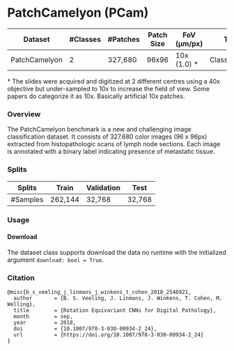 # PatchCamelyon (PCam)

| Dataset | #Classes | #Patches | Patch Size | FoV (μm/px) | Task | Cancer Type |
|---|---|---|---|---| ---| ---|
| PatchCamelyon | 2 | 327,680 | 96x96 | 10x (1.0) \* | Classification | Breast |

\* The slides were acquired and digitized at 2 different centres using a 40x objective but under-sampled to 10x to increase the field of view. Some papers do categorize it as 10x. Basically artificial 10x patches.

### Overview

The PatchCamelyon benchmark is a new and challenging image classification dataset. It consists of 327.680 color images (96 x 96px) extracted from histopathologic scans of lymph node sections. Each image is annotated with a binary label indicating presence of metastatic tissue.

### Splits

| Splits | Train | Validation | Test |
|---|---|---|---|
| #Samples | 262,144 | 32,768 | 32,768 |


### Usage

#### Download
The dataset class supports download the data no runtime with the initialized argument
`download: bool = True`.

### Citation
```
@misc{b_s_veeling_j_linmans_j_winkens_t_cohen_2018_2546921,
  author       = {B. S. Veeling, J. Linmans, J. Winkens, T. Cohen, M. Welling},
  title        = {Rotation Equivariant CNNs for Digital Pathology},
  month        = sep,
  year         = 2018,
  doi          = {10.1007/978-3-030-00934-2_24},
  url          = {https://doi.org/10.1007/978-3-030-00934-2_24}
}
```
